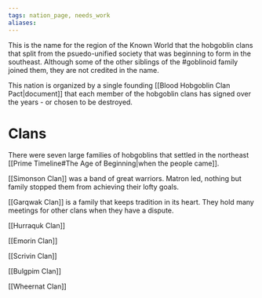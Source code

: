 ```yaml
---
tags: nation_page, needs_work
aliases:
---
```

This is the name for the region of the Known World that the hobgoblin clans that split from the psuedo-unified society that was beginning to form in the southeast. Although some of the other siblings of the #goblinoid family joined them, they are not credited in the name. 

This nation is organized by a single founding [[Blood Hobgoblin Clan Pact|document]] that each member of the hobgoblin clans has signed over the years - or chosen to be destroyed.

# Clans
There were seven large families of hobgoblins that settled in the northeast [[Prime Timeline#The Age of Beginning|when the people came]]. 

[[Simonson Clan]] was a band of great warriors. Matron led, nothing but family stopped them from achieving their lofty goals.

[[Garqwak Clan]] is a family that keeps tradition in its heart. They hold many meetings for other clans when they have a dispute.

[[Hurraquk Clan]]

[[Emorin Clan]]

[[Scrivin Clan]]

[[Bulgpim Clan]]

[[Wheernat Clan]]